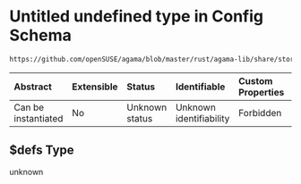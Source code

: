 # Untitled undefined type in Config Schema

```txt
https://github.com/openSUSE/agama/blob/master/rust/agama-lib/share/storage.model.schema.json#/$defs
```



| Abstract            | Extensible | Status         | Identifiable            | Custom Properties | Additional Properties | Access Restrictions | Defined In                                                                      |
| :------------------ | :--------- | :------------- | :---------------------- | :---------------- | :-------------------- | :------------------ | :------------------------------------------------------------------------------ |
| Can be instantiated | No         | Unknown status | Unknown identifiability | Forbidden         | Allowed               | none                | [storage.model.schema.json\*](storage.model.schema.json "open original schema") |

## $defs Type

unknown
